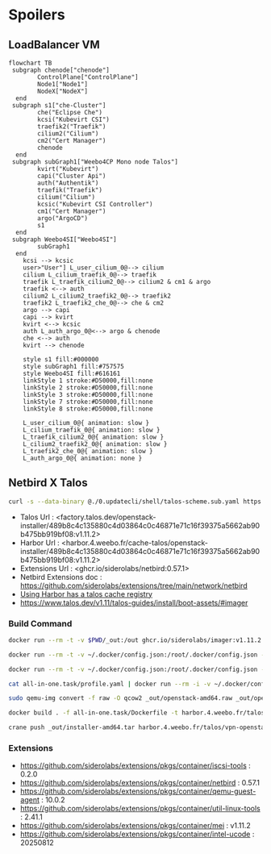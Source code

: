 # Spoilers

## LoadBalancer VM

```mermaid
flowchart TB
 subgraph chenode["chenode"]
        ControlPlane["ControlPlane"]
        Node1["Node1"]
        NodeX["NodeX"]
  end
 subgraph s1["che-Cluster"]
        che("Eclipse Che")
        kcsi("Kubevirt CSI")
        traefik2("Traefik")
        cilium2("Cilium")
        cm2("Cert Manager")
        chenode
  end
 subgraph subGraph1["Weebo4CP Mono node Talos"]
        kvirt("Kubevirt")
        capi("Cluster Api")
        auth("Authentik")
        traefik("Traefik")
        cilium("Cilium")
        kcsic("Kubevirt CSI Controller")
        cm1("Cert Manager")
        argo("ArgoCD")
        s1
  end
 subgraph Weebo4SI["Weebo4SI"]
        subGraph1
  end
    kcsi --> kcsic
    user>"User"] L_user_cilium_0@--> cilium
    cilium L_cilium_traefik_0@--> traefik
    traefik L_traefik_cilium2_0@--> cilium2 & cm1 & argo
    traefik <--> auth
    cilium2 L_cilium2_traefik2_0@--> traefik2
    traefik2 L_traefik2_che_0@--> che & cm2
    argo --> capi
    capi --> kvirt
    kvirt <--> kcsic
    auth L_auth_argo_0@<--> argo & chenode
    che <--> auth
    kvirt --> chenode

    style s1 fill:#000000
    style subGraph1 fill:#757575
    style Weebo4SI fill:#616161
    linkStyle 1 stroke:#D50000,fill:none
    linkStyle 2 stroke:#D50000,fill:none
    linkStyle 3 stroke:#D50000,fill:none
    linkStyle 7 stroke:#D50000,fill:none
    linkStyle 8 stroke:#D50000,fill:none

    L_user_cilium_0@{ animation: slow } 
    L_cilium_traefik_0@{ animation: slow } 
    L_traefik_cilium2_0@{ animation: slow } 
    L_cilium2_traefik2_0@{ animation: slow } 
    L_traefik2_che_0@{ animation: slow } 
    L_auth_argo_0@{ animation: none } 

```

## Netbird X Talos

```bash
curl -s --data-binary @./0.updatecli/shell/talos-scheme.sub.yaml https://factory.talos.dev/schematics
```

- Talos Url : <factory.talos.dev/openstack-installer/489b8c4c135880c4d03864c0c46871e71c16f39375a5662ab90b475bb919bf08:v1.11.2>
- Harbor Url : <harbor.4.weebo.fr/cache-talos/openstack-installer/489b8c4c135880c4d03864c0c46871e71c16f39375a5662ab90b475bb919bf08:v1.11.2>
- Extensions Url : <ghcr.io/siderolabs/netbird:0.57.1>
- Netbird Extensions doc : <https://github.com/siderolabs/extensions/tree/main/network/netbird>
- [Using Harbor has a talos cache registry](https://www.talos.dev/v1.11/talos-guides/configuration/pull-through-cache/)
- <https://www.talos.dev/v1.11/talos-guides/install/boot-assets/#imager>

### Build Command

```bash
docker run --rm -t -v $PWD/_out:/out ghcr.io/siderolabs/imager:v1.11.2 installer --platform=openstack --extra-kernel-arg net.ifnames=0 --system-extension-image ghcr.io/siderolabs/netbird:0.57.1 --system-extension-image ghcr.io/siderolabs/iscsi-tools:v0.2.0 --system-extension-image ghcr.io/siderolabs/qemu-guest-agent:10.0.2 --system-extension-image ghcr.io/siderolabs/util-linux-tools:2.41.1 --system-extension-image ghcr.io/siderolabs/mei:v1.11.2 --system-extension-image ghcr.io/siderolabs/intel-ucode:20250812
```

```bash
docker run --rm -t -v ~/.docker/config.json:/root/.docker/config.json -e DOCKER_CONFIG=/root/.docker -v $PWD/_out:/out harbor.4.weebo.fr/cache-ghub/siderolabs/imager:v1.11.2 installer --platform=openstack --extra-kernel-arg net.ifnames=0 --system-extension-image harbor.4.weebo.fr/cache-ghub/siderolabs/netbird:0.57.1 --system-extension-image harbor.4.weebo.fr/cache-ghub/siderolabs/iscsi-tools:v0.2.0 --system-extension-image harbor.4.weebo.fr/cache-ghub/siderolabs/qemu-guest-agent:10.0.2 --system-extension-image harbor.4.weebo.fr/cache-ghub/siderolabs/util-linux-tools:2.41.1 --system-extension-image harbor.4.weebo.fr/cache-ghub/siderolabs/mei:v1.11.2 --system-extension-image harbor.4.weebo.fr/cache-ghub/siderolabs/intel-ucode:20250812
```

```bash
docker run --rm -t -v ~/.docker/config.json:/root/.docker/config.json -e DOCKER_CONFIG=/root/.docker -v $PWD/_out:/out -v /dev:/dev --privileged harbor.4.weebo.fr/cache-ghub/siderolabs/imager:v1.11.2 metal --platform=openstack --extra-kernel-arg net.ifnames=0 --system-extension-image harbor.4.weebo.fr/cache-ghub/siderolabs/netbird:0.57.1 --system-extension-image harbor.4.weebo.fr/cache-ghub/siderolabs/iscsi-tools:v0.2.0 --system-extension-image harbor.4.weebo.fr/cache-ghub/siderolabs/qemu-guest-agent:10.0.2 --system-extension-image harbor.4.weebo.fr/cache-ghub/siderolabs/util-linux-tools:2.41.1 --system-extension-image harbor.4.weebo.fr/cache-ghub/siderolabs/mei:v1.11.2 --system-extension-image harbor.4.weebo.fr/cache-ghub/siderolabs/intel-ucode:20250812
```

```bash
cat all-in-one.task/profile.yaml | docker run --rm -i -v ~/.docker/config.json:/root/.docker/config.json -e DOCKER_CONFIG=/root/.docker -v $PWD/_out:/out -v /dev:/dev --privileged harbor.4.weebo.fr/cache-ghub/siderolabs/imager:v1.11.2 -
```

```bash
sudo qemu-img convert -f raw -O qcow2 _out/openstack-amd64.raw _out/openstack-amd64.qcow2
```

```bash
docker build . -f all-in-one.task/Dockerfile -t harbor.4.weebo.fr/talos/vpn-openstack/qcow:v1.11.2
```

```bash
crane push _out/installer-amd64.tar harbor.4.weebo.fr/talos/vpn-openstack/installer:v1.11.2
```

### Extensions

- <https://github.com/siderolabs/extensions/pkgs/container/iscsi-tools> : 0.2.0
- <https://github.com/siderolabs/extensions/pkgs/container/netbird> : 0.57.1
- <https://github.com/siderolabs/extensions/pkgs/container/qemu-guest-agent> : 10.0.2
- <https://github.com/siderolabs/extensions/pkgs/container/util-linux-tools> : 2.41.1
- <https://github.com/siderolabs/extensions/pkgs/container/mei> : v1.11.2
- <https://github.com/siderolabs/extensions/pkgs/container/intel-ucode> : 20250812
